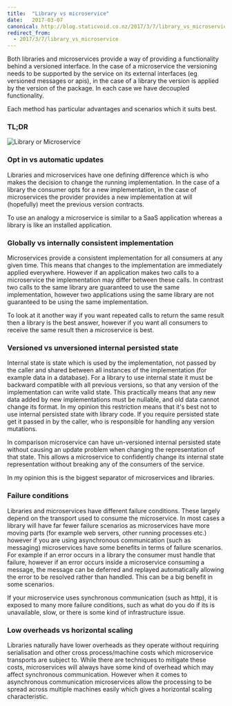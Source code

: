 ```yaml
---
title:  "Library vs microservice"
date:   2017-03-07
canonical: http://blog.staticvoid.co.nz/2017/3/7/library_vs_microservice
redirect_from:
  - 2017/3/7/library_vs_microservice
---
```

Both libraries and microservices provide a way of providing a functionality behind a versioned interface. In the case of a microservice the versioning needs to be supported by the service on its external interfaces (eg versioned messages or apis), in the case of a library the version is applied by the version of the package. In each case we have decoupled functionality.

Each method has particular advantages and scenarios which it suits best.


### TL;DR

![Library or Microservice](http://i.imgur.com/iaycTc7.png)

### Opt in vs automatic updates

Libraries and microservices have one defining difference which is who makes the decision to change the running implementation. In the case of a library the consumer opts for a new implementation, in the case of microservices the provider provides a new implementation at will (hopefully) meet the previous version contracts.

To use an analogy a microservice is similar to a SaaS application whereas a library is like an installed application.

### Globally vs internally consistent implementation

Microservices provide a consistent implementation for all consumers at any given time. This means that changes to the implementation are immediately applied everywhere.  However if an application makes two calls to a microservice the implementation may differ between these calls. In contrast two calls to the same library are guaranteed to use the same implementation, however two applications using the same library are not guaranteed to be using the same implementation.

To look at it another way if you want repeated calls to return the same result then a library is the best answer, however if you want all consumers to receive the same result then a microservice is best.

### Versioned vs unversioned internal persisted state

Internal state is state which is used by the implementation, not passed by the caller and shared between all instances of the implementation (for example data in a database). For a library to use internal state it must be backward compatible with all previous versions, so that any version of the implementation can write valid state. This practically means that any new data added by new implementations must be nullable, and old data cannot change its format. In my opinion this restriction means that it's best not to use internal persisted state with library code. If you require persisted state get it passed in by the caller, who is responsible for handling any version mutations.

In comparison microservice can have un-versioned internal persisted state without causing an update problem when changing the representation of that state. This allows a microservice to confidently change its internal state representation without breaking any of the consumers of the service.

In my opinion this is the biggest separator of microservices and libraries.

### Failure conditions

Libraries and microservices have different failure conditions. These largely depend on the transport used to consume the microservice. In most cases a library will have far fewer failure scenarios as microservices have more moving parts (for example web servers, other running processes etc.) however if you are using asynchronous communication (such as messaging) microservices have some benefits in terms of failure scenarios. For example if an error occurs in a library the consumer must handle that failure, however if an error occurs inside a microservice consuming a message, the message can be deferred and replayed automatically allowing the error to be resolved rather than handled. This can be a big benefit in some scenarios.

If your microservice uses synchronous communication (such as http), it is exposed to many more failure conditions, such as what do you do if its is unavailable, slow, or there is some kind of infrastructure issue.


### Low overheads vs horizontal scaling

Libraries naturally have lower overheads as they operate without requiring serialisation and other cross process/machine costs which microservice transports are subject to. While there are techniques to mitigate these costs, microservices will always have some kind of overhead which may affect synchronous communication. However when it comes to asynchronous communication microservices allow the processing to be spread across multiple machines easily which gives a horizontal scaling characteristic.
